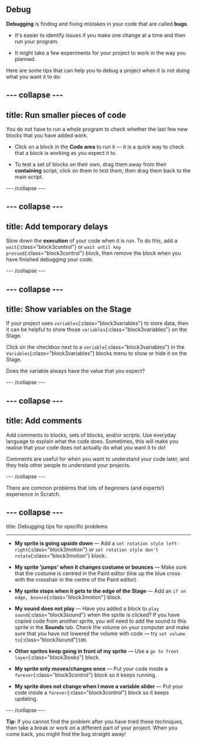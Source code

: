 ## Debug

**Debugging** is finding and fixing mistakes in your code that are called **bugs**.

* It's easier to identify issues if you make one change at a time and then run your program.

* It might take a few experiments for your project to work in the way you planned.

Here are some tips that can help you to debug a project when it is not doing what you want it to do:

--- collapse ---
---
title: Run smaller pieces of code
---

You do not have to run a whole program to check whether the last few new blocks that you have added work.

* Click on a block in the **Code area** to run it — it is a quick way to check that a block is working as you expect it to.

* To test a set of blocks on their own, drag them away from their **containing** script, click on them to test them, then drag them back to the main script.

--- /collapse ---

--- collapse ---
---
title: Add temporary delays
---

Slow down the **execution** of your code when it is run. To do this, add a `wait`{:class="block3control"} or `wait until key pressed`{:class="block3control"} block, then remove the block when you have finished debugging your code.

--- /collapse ---

--- collapse ---
--- 
title: Show variables on the Stage
---

If your project uses `variables`{:class="block3variables"} to store data, then it can be helpful to show those `variables`{:class="block3variables"} on the Stage. 

Click on the checkbox next to a `variable`{:class="block3variables"} in the `Variables`{:class="block3variables"} blocks menu to show or hide it on the Stage. 

Does the variable always have the value that you expect?

--- /collapse ---

--- collapse ---
---
title: Add comments
---

Add comments to blocks, sets of blocks, and/or scripts. Use everyday language to explain what the code does. Sometimes, this will make you realise that your code does not actually do what you want it to do!

Comments are useful for when you want to understand your code later, and they help other people to understand your projects.

--- /collapse ---


There are common problems that lots of beginners (and experts!) experience in Scratch. 

--- collapse ---
---

title: Debugging tips for specific problems

---

+ **My sprite is going upside down** — Add a `set rotation style left-right`{:class="block3motion"} or `set rotation style don't rotate`{:class="block3motion"} block.

+ **My sprite 'jumps' when it changes costume or bounces** — Make sure that the costume is centred in the Paint editor (line up the blue cross with the crosshair in the centre of the Paint editor).

+ **My sprite stops when it gets to the edge of the Stage** — Add an `if on edge, bounce`{:class="block3motion"} block.

+ **My sound does not play** — Have you added a block to `play sound`{:class="block3sound"} when the sprite is clicked? If you have copied code from another sprite, you will need to add the sound to this sprite in the **Sounds** tab. Check the volume on your computer and make sure that you have not lowered the volume with code — try `set volume to`{:class="block3sound"}`100`.

+ **Other sprites keep going in front of my sprite** — Use a `go to front layer`{:class="block3looks"} block.

+ **My sprite only moves/changes once** — Put your code inside a `forever`{:class="block3control"} block so it keeps running.

+ **My sprite does not change when I move a variable slider** — Put your code inside a `forever`{:class="block3control"} block so it keeps updating. 

--- /collapse ---

**Tip:** If you cannot find the problem after you have tried these techniques, then take a break or work on a different part of your project. When you come back, you might find the bug straight away!

